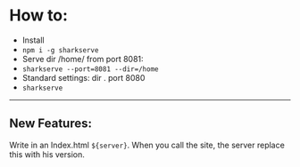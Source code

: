 # How to:
- Install
- `npm i -g sharkserve`
- Serve dir /home/ from port 8081:
- `sharkserve --port=8081 --dir=/home`
- Standard settings: dir . port 8080
- `sharkserve`


---
## New Features:

Write in an Index.html `${server}`. When you call the site, the server replace this with his version.